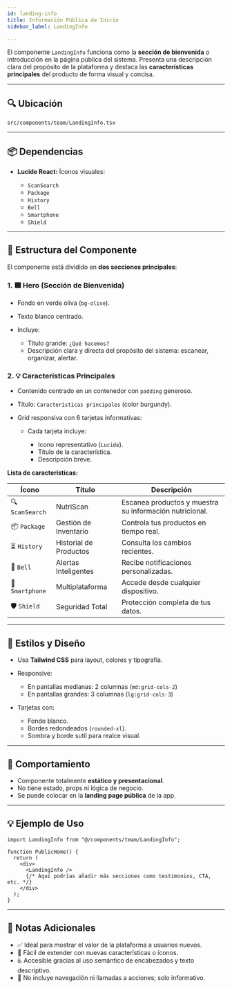 ```yaml
---
id: landing-info
title: Información Pública de Inicio
sidebar_label: LandingInfo

---
```


El componente `LandingInfo` funciona como la **sección de bienvenida** o introducción en la página pública del sistema. Presenta una descripción clara del propósito de la plataforma y destaca las **características principales** del producto de forma visual y concisa.

---

## 🔍 Ubicación

`src/components/team/LandingInfo.tsx`

---

## 📦 Dependencias

* **Lucide React:** Íconos visuales:

  * `ScanSearch`
  * `Package`
  * `History`
  * `Bell`
  * `Smartphone`
  * `Shield`

---

## 🧱 Estructura del Componente

El componente está dividido en **dos secciones principales**:

### 1. 🟩 Hero (Sección de Bienvenida)

* Fondo en verde oliva (`bg-olive`).
* Texto blanco centrado.
* Incluye:

  * Título grande: `¿Qué hacemos?`
  * Descripción clara y directa del propósito del sistema: escanear, organizar, alertar.

### 2. 💡 Características Principales

* Contenido centrado en un contenedor con `padding` generoso.
* Título: `Características principales` (color burgundy).
* Grid responsiva con 6 tarjetas informativas:

  * Cada tarjeta incluye:

    * Icono representativo (`Lucide`).
    * Título de la característica.
    * Descripción breve.

**Lista de características:**

| Ícono           | Título                 | Descripción                                             |
| --------------- | ---------------------- | ------------------------------------------------------- |
| 🔍 `ScanSearch` | NutriScan              | Escanea productos y muestra su información nutricional. |
| 📦 `Package`    | Gestión de Inventario  | Controla tus productos en tiempo real.                  |
| ⏳ `History`     | Historial de Productos | Consulta los cambios recientes.                         |
| 🔔 `Bell`       | Alertas Inteligentes   | Recibe notificaciones personalizadas.                   |
| 📱 `Smartphone` | Multiplataforma        | Accede desde cualquier dispositivo.                     |
| 🛡️ `Shield`    | Seguridad Total        | Protección completa de tus datos.                       |

---

## 🎨 Estilos y Diseño

* Usa **Tailwind CSS** para layout, colores y tipografía.
* Responsive:

  * En pantallas medianas: 2 columnas (`md:grid-cols-2`)
  * En pantallas grandes: 3 columnas (`lg:grid-cols-3`)
* Tarjetas con:

  * Fondo blanco.
  * Bordes redondeados (`rounded-xl`).
  * Sombra y borde sutil para realce visual.

---

## 🧠 Comportamiento

* Componente totalmente **estático y presentacional**.
* No tiene estado, props ni lógica de negocio.
* Se puede colocar en la **landing page pública** de la app.

---

## 💡 Ejemplo de Uso

```tsx
import LandingInfo from "@/components/team/LandingInfo";

function PublicHome() {
  return (
    <div>
      <LandingInfo />
      {/* Aquí podrías añadir más secciones como testimonios, CTA, etc. */}
    </div>
  );
}
```

---

## 📌 Notas Adicionales

* ✅ Ideal para mostrar el valor de la plataforma a usuarios nuevos.
* 🧩 Fácil de extender con nuevas características o íconos.
* ♿ Accesible gracias al uso semántico de encabezados y texto descriptivo.
* 🧪 No incluye navegación ni llamadas a acciones; solo informativo.